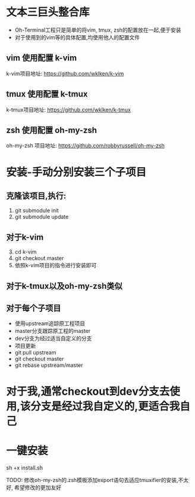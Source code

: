 # 文本三巨头整合库
* Oh-Terminal工程只是简单的将vim, tmux, zsh的配置放在一起,便于安装
* 对于使用到的vim等的具体配置,均使用他人的配置文件

## vim 使用配置 k-vim
k-vim项目地址: https://github.com/wklken/k-vim

## tmux 使用配置 k-tmux
k-tmux项目地址: https://github.com/wklken/k-tmux

## zsh 使用配置 oh-my-zsh
oh-my-zsh 项目地址: https://github.com/robbyrussell/oh-my-zsh

# 安装-手动分别安装三个子项目
## 克隆该项目,执行:
1. git submodule init
2. git submodule update

## 对于k-vim
3. cd k-vim
4. git checkout master
5. 依照k-vim项目的指令进行安装即可

## 对于k-tmux以及oh-my-zsh类似

## 对于每个子项目
* 使用upstream追踪原工程项目
* master分支跟踪原工程的master
* dev分支为经过适当自定义的分支
* 项目更新
* git pull upstream
* git checkout master
* git rebase upstream/master

# 对于我,通常checkout到dev分支去使用,该分支是经过我自定义的,更适合我自己

# 一键安装
sh +x install.sh

TODO: 修改oh-my-zsh的.zsh模板添加export语句去适应tmuxifier的安装,不太好,
希望修改的更加友好
